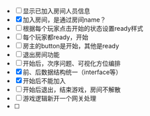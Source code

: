   - [ ] 显示已加入房间人员信息
  - [X] 加入房间，是通过房间name？
  - [ ] 根据每个玩家点击开始的状态设置ready样式
  - [ ] 每个玩家都ready，开始
  - [ ] 房主的button是开始，其他是ready
  - [ ] 退出房间功能
  - [ ] 开始后，次序问题、可视化方位编排
  - [X] 前、后数据结构统一（interface等）
  - [X] 开始后不能加入
  - [ ] 开始后退出，结束游戏，房间不解散
  - [ ] 游戏逻辑新开一个网关处理
  - [ ] 